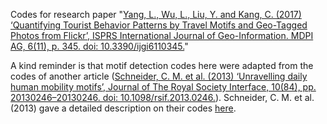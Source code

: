 Codes for research paper "[Yang, L., Wu, L., Liu, Y. and Kang, C. (2017) ‘Quantifying Tourist Behavior Patterns by Travel Motifs and Geo-Tagged Photos from Flickr’, ISPRS International Journal of Geo-Information. MDPI AG, 6(11), p. 345. doi: 10.3390/ijgi6110345.](https://www.mdpi.com/2220-9964/6/11/345)"

A kind reminder is that motif detection codes here were adapted from the codes of another article ([Schneider, C. M. et al. (2013) ‘Unravelling daily human mobility motifs’, Journal of The Royal Society Interface, 10(84), pp. 20130246–20130246. doi: 10.1098/rsif.2013.0246.](https://royalsocietypublishing.org/doi/full/10.1098/rsif.2013.0246)).  Schneider, C. M. et al. (2013)  gave a detailed description on their codes [here](https://github.com/humnetlab/mobilityMotifs/).

